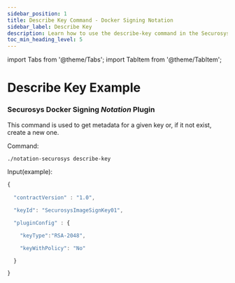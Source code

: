 ```yaml
---
sidebar_position: 1
title: Describe Key Command - Docker Signing Notation
sidebar_label: Describe Key
description: Learn how to use the describe-key command in the Securosys Docker Signing Notation Plugin to retrieve metadata for an existing key or create a new one. Example input and configuration details included.
toc_min_heading_level: 5
---
```


import Tabs from '@theme/Tabs';
import TabItem from '@theme/TabItem';

# Describe Key Example
### Securosys Docker Signing _Notation_ Plugin

This command is used to get metadata for a given key or, if it not exist, create a new one.

Command:

```sh
./notation-securosys describe-key
```

Input(example):

```js
{ 
 
  "contractVersion" : "1.0", 

  "keyId": "SecurosysImageSignKey01", 

  "pluginConfig" : { 

    "keyType":"RSA-2048", 

    "keyWithPolicy": "No" 

  } 

} 
```
